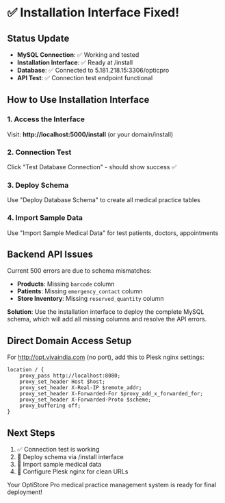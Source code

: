 # ✅ Installation Interface Fixed!

## Status Update
- **MySQL Connection**: ✅ Working and tested
- **Installation Interface**: ✅ Ready at /install 
- **Database**: ✅ Connected to 5.181.218.15:3306/opticpro
- **API Test**: ✅ Connection test endpoint functional

## How to Use Installation Interface

### 1. Access the Interface
Visit: **http://localhost:5000/install** (or your domain/install)

### 2. Connection Test
Click "Test Database Connection" - should show success ✅

### 3. Deploy Schema
Use "Deploy Database Schema" to create all medical practice tables

### 4. Import Sample Data  
Use "Import Sample Medical Data" for test patients, doctors, appointments

## Backend API Issues
Current 500 errors are due to schema mismatches:
- **Products**: Missing `barcode` column  
- **Patients**: Missing `emergency_contact` column
- **Store Inventory**: Missing `reserved_quantity` column

**Solution**: Use the installation interface to deploy the complete MySQL schema, which will add all missing columns and resolve the API errors.

## Direct Domain Access Setup
For http://opt.vivaindia.com (no port), add this to Plesk nginx settings:

```nginx
location / {
    proxy_pass http://localhost:8080;
    proxy_set_header Host $host;
    proxy_set_header X-Real-IP $remote_addr;
    proxy_set_header X-Forwarded-For $proxy_add_x_forwarded_for;
    proxy_set_header X-Forwarded-Proto $scheme;
    proxy_buffering off;
}
```

## Next Steps
1. ✅ Connection test is working
2. 🔄 Deploy schema via /install interface 
3. 🔄 Import sample medical data
4. 🔄 Configure Plesk nginx for clean URLs

Your OptiStore Pro medical practice management system is ready for final deployment!